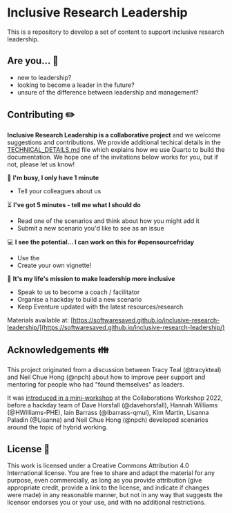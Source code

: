 # Inclusive Research Leadership

This is a repository to develop a set of content to support inclusive research leadership. 



## Are you... :dog:
 
- new to leadership? 
- looking to become a leader in the future?
- unsure of the difference between leadership and management?

## Contributing :pencil2:

**Inclusive Research Leadership is a collaborative project** and we welcome suggestions and contributions. We provide additional techical details in the [TECHNICAL_DETAILS.md](TECHNICAL_DETAILS.md) file which explains how we use Quarto to build the documentation. We hope one of the invitations below works for you, but if not, please let us know!

:running: **I'm busy, I only have 1 minute**
- Tell your colleagues about us

:hourglass_flowing_sand: **I've got 5 minutes - tell me what I should do**
- Read one of the scenarios and think about how you might add it
- Submit a new scenario you'd like to see as an issue

:computer: **I see the potential... I can work on this for #opensourcefriday**
- Use the 
- Create your own vignette!

:tada: **It's my life's mission to make leadership more inclusive**
- Speak to us to become a coach / facilitator
- Organise a hackday to build a new scenario
- Keep Eventure updated with the latest resources/research 

Materials available at: [https://softwaresaved.github.io/inclusive-research-leadership/](https://softwaresaved.github.io/inclusive-research-leadership/)

## Acknowledgements :family:

This project originated from a discussion between Tracy Teal (@tracykteal) and Neil Chue Hong (@npch) about how to improve peer support and mentoring for people who had "found themselves" as leaders. 

It was [introduced in a mini-workshop](https://docs.google.com/document/d/12rMH3q2Wd4SGKiF2k5f1IpWNWC3i_o7vKjRYaFiUlqI/edit#)
at the Collaborations Workshop 2022, before a hackday team of Dave Horsfall (@davehorsfall), Hannah Williams (@HWilliams-PHE), Iain Barrass (@ibarrass-qmul), Kim Martin, Lisanna Paladin (@Lisanna) and Neil Chue Hong (@npch) developed scenarios around the topic of hybrid working.


## License :ledger:

This work is licensed under a Creative Commons Attribution 4.0 International license. You are free to share and adapt the material for any purpose, even commercially, as long as you provide attribution (give appropriate credit, provide a link to the license, and indicate if changes were made) in any reasonable manner, but not in any way that suggests the licensor endorses you or your use, and with no additional restrictions.


